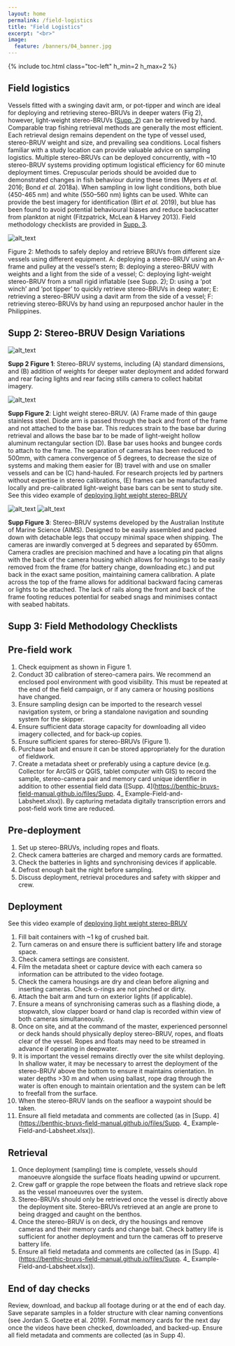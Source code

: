 ```yaml
---
layout: home
permalink: /field-logistics
title: "Field Logistics"
excerpt: "<br>"
image:
  feature: /banners/04_banner.jpg
---
```

{% include toc.html class="toc-left" h_min=2 h_max=2 %}

## Field logistics

Vessels fitted with a swinging davit arm, or pot-tipper and winch are ideal for deploying and retrieving stereo-BRUVs in deeper waters (Fig 2), however, light-weight stereo-BRUVs ([Supp. 2](https://benthic-bruvs-field-manual.github.io/field-logistics#supp-2-stereo-bruv-design-variations)) can be retrieved by hand. Comparable trap fishing retrieval methods are generally the most efficient. Each retrieval design remains dependent on the type of vessel used, stereo-BRUV weight and size, and prevailing sea conditions. Local fishers familiar with a study location can provide valuable advice on sampling logistics. Multiple stereo-BRUVs can be deployed concurrently, with ~10 stereo-BRUV systems providing optimum logistical efficiency for 60 minute deployment times. Crepuscular periods should be avoided due to demonstrated changes in fish behaviour during these times (Myers _et al._ 2016; Bond _et al._ 2018a). When sampling in low light conditions, both blue (450-465 nm) and white (550–560 nm) lights can be used. White can provide the best imagery for identification (Birt _et al._ 2019), but blue has been found to avoid potential behavioural biases and reduce backscatter from plankton at night (Fitzpatrick, McLean & Harvey 2013). Field methodology checklists are provided in [Supp. 3](https://benthic-bruvs-field-manual.github.io/field-logistics#supp-3-field-methodology-checklists).


![alt_text](images/figures/Fig2.png "image_tooltip")


Figure 2: Methods to safely deploy and retrieve BRUVs from different size vessels using different equipment. A: deploying a stereo-BRUV using an A-frame and pulley at the vessel’s stern; B: deploying a stereo-BRUV with weights and a light from the side of a vessel; C: deploying light-weight stereo-BRUV from a small rigid inflatable (see Supp. 2); D: using a ‘pot winch’ and ‘pot tipper’ to quickly retrieve stereo-BRUVs in deep water; E: retrieving a stereo-BRUV using a davit arm from the side of a vessel; F: retrieving stereo-BRUVs by hand using an repurposed anchor hauler in the Philippines.

## Supp 2: Stereo-BRUV Design Variations

![alt_text](images/figures/supp2fig1.jpg "image_tooltip")

**Supp 2 Figure 1**:  Stereo-BRUV systems, including (A) standard dimensions, and (B) addition of weights for deeper water deployment and added forward and rear facing lights and rear facing stills camera to collect habitat imagery. 


![alt_text](images/figures/supp2fig2.png "image_tooltip")

**Supp Figure 2**:  Light weight stereo-BRUV. (A) Frame made of thin gauge stainless steel. Diode arm is passed through the back and front of the frame and not attached to the base bar. This reduces strain to the base bar during retrieval and allows the base bar to be made of light-weight hollow aluminum rectangular section (D). Base bar uses hooks and bungee cords to attach to the frame. The separation of cameras has been reduced to 500mm, with camera convergence of 5 degrees, to decrease the size of systems and making them easier for (B) travel with and use on smaller vessels and can be (C) hand-hauled. For research projects led by partners without expertise in stereo calibrations, (E) frames can be manufactured locally and pre-calibrated light-weight base bars can be sent to study site. See this video example of [deploying light weight stereo-BRUV](https://youtu.be/xMrsWunUf3k)


![alt_text](images/figures/supp2fig3A.png "image_tooltip")
![alt_text](images/figures/Supp2Fig3B.png "image_tooltip")

**Supp Figure 3**:  Stereo-BRUV systems developed by the Australian Institute of Marine Science (AIMS). Designed to be easily assembled and packed down with detachable legs that occupy minimal space when shipping. The cameras are inwardly converged at 5 degrees and separated by 650mm. Camera cradles are precision machined and have a locating pin that aligns with the back of the camera housing which allows for housings to be easily removed from the frame (for battery change, downloading etc.) and put back in the exact same position, maintaining camera calibration. A plate across the top of the frame allows for additional backward facing cameras or lights to be attached. The lack of rails along the front and back of the frame footing reduces potential for seabed snags and minimises contact with seabed habitats.

## Supp 3: Field Methodology Checklists

## Pre-field work

1. Check equipment as shown in Figure 1.
2. Conduct 3D calibration of stereo-camera pairs. We recommend an enclosed pool environment with good visibility. This must be repeated at the end of the field campaign, or if any camera or housing positions have changed.
3. Ensure sampling design can be imported to the research vessel navigation system, or bring a standalone navigation and sounding system for the skipper.
4. Ensure sufficient data storage capacity for downloading all video imagery collected, and for back-up copies.
5. Ensure sufficient spares for stereo-BRUVs (Figure 1).
6. Purchase bait and ensure it can be stored appropriately for the duration of fieldwork. 
7. Create a metadata sheet or preferably using a capture device (e.g. Collector for ArcGIS or QGIS, tablet computer with GIS) to record the sample, stereo-camera pair and memory card unique identifier in addition to other essential field data ([Supp. 4](https://benthic-bruvs-field-manual.github.io/files/Supp. 4_ Example-Field-and-Labsheet.xlsx)). By capturing metadata digitally transcription errors and post-field work time are reduced.


## Pre-deployment

1. Set up stereo-BRUVs, including ropes and floats.
2. Check camera batteries are charged and memory cards are formatted.
3. Check the batteries in lights and synchronising devices if applicable. 
4. Defrost enough bait the night before sampling.
5. Discuss deployment, retrieval procedures and safety with skipper and crew.


## Deployment

See this video example of [deploying light weight stereo-BRUV](https://youtu.be/xMrsWunUf3k)


1. Fill bait containers with ~1 kg of crushed bait.
2. Turn cameras on and ensure there is sufficient battery life and storage space.
3. Check camera settings are consistent.
4. Film the metadata sheet or capture device with each camera so information can be attributed to the video footage.
5. Check the camera housings are dry and clean before aligning and inserting cameras. Check o-rings are not pinched or dirty.
6. Attach the bait arm and turn on exterior lights (if applicable).
7. Ensure a means of synchronising cameras such as a flashing diode, a stopwatch, slow clapper board or hand clap is recorded within view of both cameras simultaneously.
8. Once on site, and at the command of the master, experienced personnel or deck hands should physically deploy stereo-BRUV, ropes, and floats clear of the vessel. Ropes and floats may need to be streamed in advance if operating in deepwater.
9. It is important the vessel remains directly over the site whilst deploying. In shallow water, it may be necessary to arrest the deployment of the stereo-BRUV above the bottom to ensure it maintains orientation. In water depths >30 m and when using ballast, rope drag through the water is often enough to maintain orientation and the system can be left to freefall from the surface.
10. When the stereo-BRUV lands on the seafloor a waypoint should be taken.
11. Ensure all field metadata and comments are collected (as in [Supp. 4](https://benthic-bruvs-field-manual.github.io/files/Supp. 4_ Example-Field-and-Labsheet.xlsx)).


## Retrieval 

1. Once deployment (sampling) time is complete, vessels should manoeuvre alongside the surface floats heading upwind or upcurrent. 
2. Crew gaff or grapple the rope between the floats and retrieve slack rope as the vessel manoeuvres over the system. 
3. Stereo-BRUVs should only be retrieved once the vessel is directly above the deployment site. Stereo-BRUVs retrieved at an angle are prone to being dragged and caught on the benthos. 
4. Once the stereo-BRUV is on deck, dry the housings and remove cameras and their memory cards and change bait. Check battery life is sufficient for another deployment and turn the cameras off to preserve battery life. 
5. Ensure all field metadata and comments are collected (as in [Supp. 4](https://benthic-bruvs-field-manual.github.io/files/Supp. 4_ Example-Field-and-Labsheet.xlsx)).


## End of day checks

Review, download, and backup all footage during or at the end of each day. Save separate samples in a folder structure with clear naming conventions (see Jordan S. Goetze et al. 2019). Format memory cards for the next day once the videos have been checked, downloaded, and backed-up. Ensure all field metadata and comments are collected (as in Supp 4).
